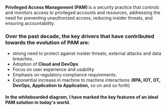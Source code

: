 <b>Privileged Access Management (PAM) </b>is a security practice that controls and monitors access to privileged accounts and resources, addressing the need for preventing unauthorized access, reducing insider threats, and ensuring accountability.

<h3>Over the past decade, the key drivers that have contributed towards the evolution of PAM are:</h3>

- strong need to protect against insider threats, external attacks and data breaches.  
- Adoption of <b>Cloud and DevOps</b> 
- Focus on user experience and usability
- Emphasis on regulatory compliance requirements.
- Exponential increase in machine to machine interactions (<b>RPA, IOT, OT, DevOps, Application to Application,</b> so on and so forth)


<h4>In the whiteboarded diagram, I have marked the key features of an ideal PAM solution in today's world.</h4>
